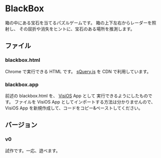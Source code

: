 # BlackBox

箱の中にある宝石を当てるパズルゲームです。
箱の上下左右からレーダーを照射し、
その屈折や消失をヒントに、宝石のある場所を推測します。

## ファイル

### blackbox.html

Chrome で実行できる HTML です。
[sQuery.js](https://squery.vercel.app/) を CDN で利用しています。

### blackbox.app

前述の blackbox.html を、
[VisiOS](https://beta-japan.com/) App として
実行できるようにしたものです。
ファイルを VisiOS App としてインポートする方法は分かりませんので、
VisiOS App を新規作成して、コードをコピー&ペーストしてください。

## バージョン

### v0

試作です。一応、遊べます。
